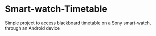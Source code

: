 Smart-watch-Timetable
=====================

Simple project to access blackboard timetable on a Sony smart-watch, through an Android device
